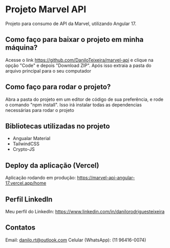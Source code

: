 # Projeto Marvel API

Projeto para consumo de API da Marvel, utilizando Angular 17.

## Como faço para baixar o projeto em minha máquina?

Acesse o link https://github.com/DaniloTeixeira/marvel-api e clique na opção "Code" e depois "Download ZIP". Após isso extraia a pasta do arquivo principal para o seu computador

## Como faço para rodar o projeto?

Abra a pasta do projeto em um editor de código de sua preferência, e rode o comando "npm install". Isso irá instalar todas as dependencias necessárias para rodar o projeto

## Bibliotecas utilizadas no projeto

- Angualar Material
- TailwindCSS
- Crypto-JS

## Deploy da aplicação (Vercel)

Aplicação rodando em produção: https://marvel-api-angular-17.vercel.app/home

## Perfil LinkedIn

Meu perfil do LinkedIn: https://www.linkedin.com/in/danilorodriguesteixeira

## Contatos

Email: danilo.rt@outlook.com
Celular (WhatsApp): (11 96416-0074)
